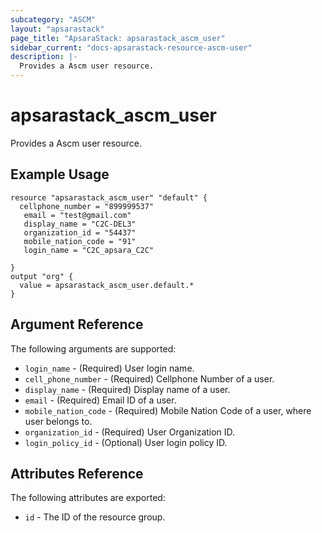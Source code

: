```yaml
---
subcategory: "ASCM"
layout: "apsarastack"
page_title: "ApsaraStack: apsarastack_ascm_user"
sidebar_current: "docs-apsarastack-resource-ascm-user"
description: |-
  Provides a Ascm user resource.
---
```


# apsarastack\_ascm_user

Provides a Ascm user resource.

## Example Usage

```
resource "apsarastack_ascm_user" "default" {
  cellphone_number = "899999537"
   email = "test@gmail.com"
   display_name = "C2C-DEL3"
   organization_id = "54437"
   mobile_nation_code = "91"
   login_name = "C2C_apsara_C2C"

}
output "org" {
  value = apsarastack_ascm_user.default.*
}
```
## Argument Reference

The following arguments are supported:

* `login_name` - (Required) User login name.
* `cell_phone_number` - (Required) Cellphone Number of a user.
* `display_name` - (Required) Display name of a user.
* `email` - (Required) Email ID of a user.
* `mobile_nation_code` - (Required) Mobile Nation Code of a user, where user belongs to.
* `organization_id` - (Required) User Organization ID.
* `login_policy_id` - (Optional) User login policy ID.

## Attributes Reference

The following attributes are exported:

* `id` - The ID of the resource group.